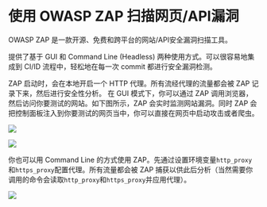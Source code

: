 # 使用 OWASP ZAP 扫描网页/API漏洞

OWASP ZAP 是一款开源、免费和跨平台的网站/API安全漏洞扫描工具。

提供了基于 GUI 和 Command Line (Headless) 两种使用方式。可以很容易地集成到 CI/ID 流程中，轻松地在每一次 commit 都进行安全漏洞检测。

ZAP 启动时，会在本地开启一个 HTTP 代理。所有流经代理的流量都会被 ZAP 记录下来，然后进行安全性分析。
在 GUI 模式下，你可以通过 ZAP 调用浏览器，然后访问你要测试的网站。如下图所示，ZAP 会实时监测网站漏洞。同时 ZAP 会把控制面板注入到你要测试的网页当中，你可以直接在网页中启动攻击或者爬虫。

![](/static/8D341DDF-59CC-42E3-BEDF-E28D95865E6E.png)

![](/static/08691F28-8222-4931-A2C9-09E195FCA3EA.png)

你也可以用 Command Line 的方式使用 ZAP。先通过设置环境变量`http_proxy`和`https_proxy`配置代理。所有流量都会被 ZAP 捕获以供此后分析（当然需要你调用的命令会读取`http_proxy`和`https_proxy`并应用代理）。

![](/static/F6494619-4C96-4EC4-80C0-145CBDA24171.png)
